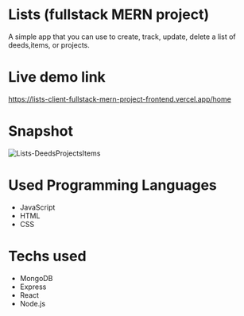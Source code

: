 # Lists (fullstack MERN project)
A simple app that you can use to create, track, update, delete a list of deeds,items, or projects.

# Live demo link
https://lists-client-fullstack-mern-project-frontend.vercel.app/home

# Snapshot
![Lists-DeedsProjectsItems](https://github.com/Rami24t/lists-fullstack-MERN-project/assets/103028944/ca4e30cf-d0fd-42f0-84be-21a092e3ff12)

# Used Programming Languages
- JavaScript
- HTML
- CSS

# Techs used
- MongoDB
- Express
- React
- Node.js
